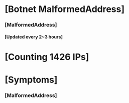 # [Botnet MalformedAddress]
### [MalformedAddress]
#### [Updated every 2~3 hours]

# [Counting 1426 IPs]

# [Symptoms] 
###   [MalformedAddress]
